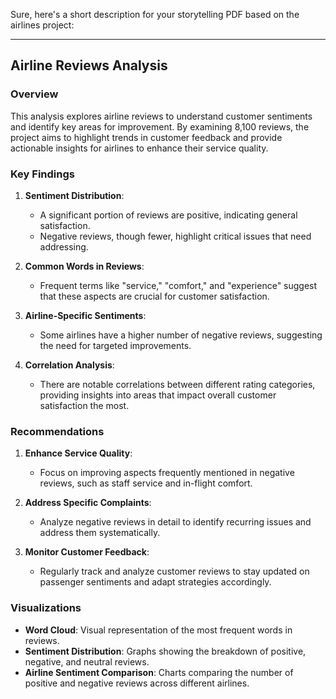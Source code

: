 Sure, here's a short description for your storytelling PDF based on the airlines project:

---

## Airline Reviews Analysis

### Overview
This analysis explores airline reviews to understand customer sentiments and identify key areas for improvement. By examining 8,100 reviews, the project aims to highlight trends in customer feedback and provide actionable insights for airlines to enhance their service quality.

### Key Findings
1. **Sentiment Distribution**:
   - A significant portion of reviews are positive, indicating general satisfaction.
   - Negative reviews, though fewer, highlight critical issues that need addressing.

2. **Common Words in Reviews**:
   - Frequent terms like "service," "comfort," and "experience" suggest that these aspects are crucial for customer satisfaction.

3. **Airline-Specific Sentiments**:
   - Some airlines have a higher number of negative reviews, suggesting the need for targeted improvements.

4. **Correlation Analysis**:
   - There are notable correlations between different rating categories, providing insights into areas that impact overall customer satisfaction the most.

### Recommendations
1. **Enhance Service Quality**:
   - Focus on improving aspects frequently mentioned in negative reviews, such as staff service and in-flight comfort.
   
2. **Address Specific Complaints**:
   - Analyze negative reviews in detail to identify recurring issues and address them systematically.

3. **Monitor Customer Feedback**:
   - Regularly track and analyze customer reviews to stay updated on passenger sentiments and adapt strategies accordingly.

### Visualizations
- **Word Cloud**: Visual representation of the most frequent words in reviews.
- **Sentiment Distribution**: Graphs showing the breakdown of positive, negative, and neutral reviews.
- **Airline Sentiment Comparison**: Charts comparing the number of positive and negative reviews across different airlines.

